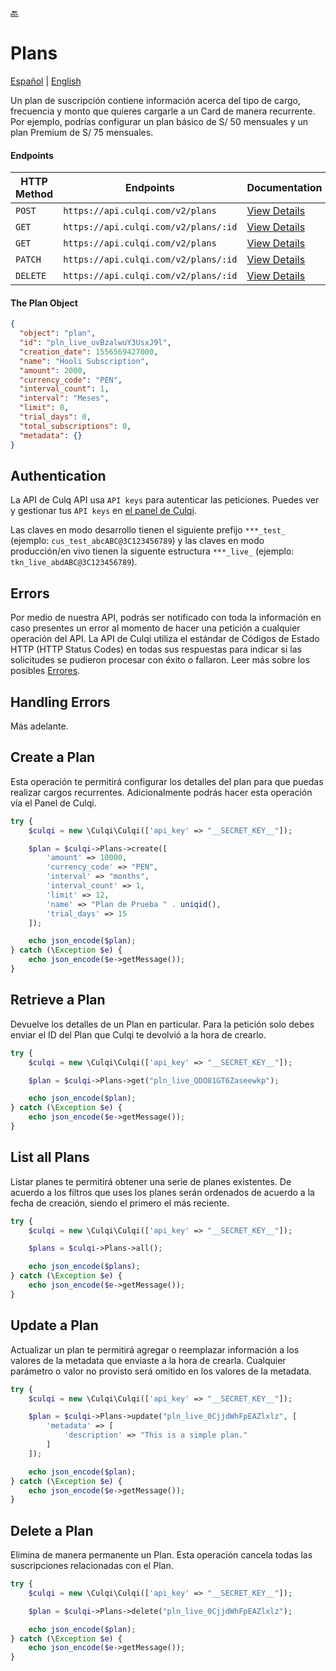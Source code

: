 [🔙](../../README.md)

# Plans

[Español](lang/es/README.md) |
[English](README.md)

Un plan de suscripción contiene información acerca del tipo de cargo, frecuencia y monto que quieres cargarle a un Card de manera recurrente. Por ejemplo, podrías configurar un plan básico de S/ 50 mensuales y un plan Premium de S/ 75 mensuales.

#### Endpoints

| HTTP Method | Endpoints                            | Documentation                                            |
| ----------- | ------------------------------------ | -------------------------------------------------------- |
| `POST`      | `https://api.culqi.com/v2/plans`     | [View Details](https://www.culqi.com/api/#planes#create) |
| `GET`       | `https://api.culqi.com/v2/plans/:id` | [View Details](https://www.culqi.com/api/#planes#detail) |
| `GET`       | `https://api.culqi.com/v2/plans`     | [View Details](https://www.culqi.com/api/#planes#list)   |
| `PATCH`     | `https://api.culqi.com/v2/plans/:id` | [View Details](https://www.culqi.com/api/#planes#update) |
| `DELETE`    | `https://api.culqi.com/v2/plans/:id` | [View Details](https://www.culqi.com/api/#planes#delete) |

#### The Plan Object

```json
{
  "object": "plan",
  "id": "pln_live_uvBzalwuY3UsxJ9l",
  "creation_date": 1556569427000,
  "name": "Hooli Subscription",
  "amount": 2000,
  "currency_code": "PEN",
  "interval_count": 1,
  "interval": "Meses",
  "limit": 0,
  "trial_days": 0,
  "total_subscriptions": 0,
  "metadata": {}
}
```

## Authentication

La API de Culq API usa `API keys` para autenticar las peticiones. Puedes ver y gestionar tus `API keys` en [el panel de Culqi](https://integ-panel.culqi.com/#/desarrollo/llaves).

Las claves en modo desarrollo tienen el siguiente prefijo `***_test_` (ejemplo: `cus_test_abcABC@3C123456789`) y las claves en modo producción/en vivo tienen la siguente estructura `***_live_` (ejemplo: `tkn_live_abdABC@3C123456789`).

## Errors

Por medio de nuestra API, podrás ser notificado con toda la información en caso presentes un error al momento de hacer una petición a cualquier operación del API. La API de Culqi utiliza el estándar de Códigos de Estado HTTP (HTTP Status Codes) en todas sus respuestas para indicar si las solicitudes se pudieron procesar con éxito o fallaron. Leer más sobre los posibles [Errores](https://www.culqi.com/api/#/errores).

## Handling Errors

Más adelante.

## Create a Plan

Esta operación te permitirá configurar los detalles del plan para que puedas realizar cargos recurrentes. Adicionalmente podrás hacer esta operación vía el Panel de Culqi.

```php
try {
    $culqi = new \Culqi\Culqi(['api_key' => "__SECRET_KEY__"]);

    $plan = $culqi->Plans->create([
        'amount' => 10000,
        'currency_code' => "PEN",
        'interval' => "months",
        'interval_count' => 1,
        'limit' => 12,
        'name' => "Plan de Prueba " . uniqid(),
        'trial_days' => 15
    ]);

    echo json_encode($plan);
} catch (\Exception $e) {
    echo json_encode($e->getMessage());
}
```

## Retrieve a Plan

Devuelve los detalles de un Plan en particular. Para la petición solo debes enviar el ID del Plan que Culqi te devolvió a la hora de crearlo.

```php
try {
    $culqi = new \Culqi\Culqi(['api_key' => "__SECRET_KEY__"]);

    $plan = $culqi->Plans->get("pln_live_QDO81GT6Zaseewkp");

    echo json_encode($plan);
} catch (\Exception $e) {
    echo json_encode($e->getMessage());
}
```

## List all Plans

Listar planes te permitirá obtener una serie de planes existentes. De acuerdo a los filtros que uses los planes serán ordenados de acuerdo a la fecha de creación, siendo el primero el más reciente.

```php
try {
    $culqi = new \Culqi\Culqi(['api_key' => "__SECRET_KEY__"]);

    $plans = $culqi->Plans->all();

    echo json_encode($plans);
} catch (\Exception $e) {
    echo json_encode($e->getMessage());
}
```

## Update a Plan

Actualizar un plan te permitirá agregar o reemplazar información a los valores de la metadata que enviaste a la hora de crearla. Cualquier parámetro o valor no provisto será omitido en los valores de la metadata.

```php
try {
    $culqi = new \Culqi\Culqi(['api_key' => "__SECRET_KEY__"]);

    $plan = $culqi->Plans->update("pln_live_0CjjdWhFpEAZlxlz", [
        'metadata' => [
            'description' => "This is a simple plan."
        ]
    ]);

    echo json_encode($plan);
} catch (\Exception $e) {
    echo json_encode($e->getMessage());
}
```

## Delete a Plan

Elimina de manera permanente un Plan. Esta operación cancela todas las suscripciones relacionadas con el Plan.

```php
try {
    $culqi = new \Culqi\Culqi(['api_key' => "__SECRET_KEY__"]);

    $plan = $culqi->Plans->delete("pln_live_0CjjdWhFpEAZlxlz");

    echo json_encode($plan);
} catch (\Exception $e) {
    echo json_encode($e->getMessage());
}
```
